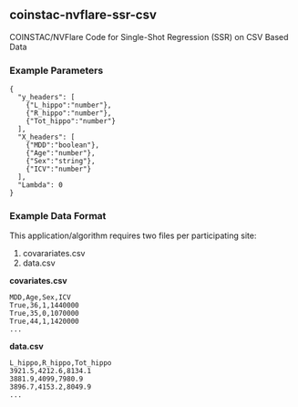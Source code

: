 ## coinstac-nvflare-ssr-csv
COINSTAC/NVFlare Code for Single-Shot Regression (SSR) on CSV Based Data

### Example Parameters
```
{
  "y_headers": [
    {"L_hippo":"number"},
    {"R_hippo":"number"},
    {"Tot_hippo":"number"}
  ],
  "X_headers": [
    {"MDD":"boolean"},
    {"Age":"number"},
    {"Sex":"string"},
    {"ICV":"number"}
  ],
  "Lambda": 0
}
```

### Example Data Format
This application/algorithm requires two files per participating site:
1. covarariates.csv
2. data.csv

**covariates.csv**
```
MDD,Age,Sex,ICV
True,36,1,1440000
True,35,0,1070000
True,44,1,1420000
...
```

**data.csv**
```
L_hippo,R_hippo,Tot_hippo
3921.5,4212.6,8134.1
3881.9,4099,7980.9
3896.7,4153.2,8049.9
...
```
